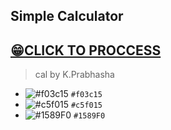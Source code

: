 
## Simple Calculator

## [😁CLICK TO PROCCESS](http://htmlpreview.github.io/?https://github.com/prabhasha2006/My-Projects/blob/main/calculator.html)

> cal by K.Prabhasha


- ![#f03c15](https://via.placeholder.com/15/f03c15/f03c15.png) `#f03c15`
- ![#c5f015](https://via.placeholder.com/15/c5f015/c5f015.png) `#c5f015`
- ![#1589F0](https://via.placeholder.com/15/1589F0/1589F0.png) `#1589F0`
